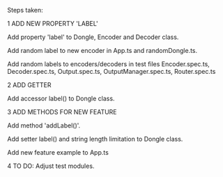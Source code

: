 Steps taken:

1 ADD NEW PROPERTY 'LABEL'

Add property 'label' to Dongle, Encoder and Decoder class.

Add random label to new encoder in App.ts and randomDongle.ts.

Add random labels to encoders/decoders in test files Encoder.spec.ts, Decoder.spec.ts, Output.spec.ts, OutputManager.spec.ts, Router.spec.ts

2 ADD GETTER

Add accessor label() to Dongle class.

3 ADD METHODS FOR NEW FEATURE

Add method 'addLabel()'.

Add setter label() and string length limitation to Dongle class.

Add new feature example to App.ts

4 TO DO: Adjust test modules.